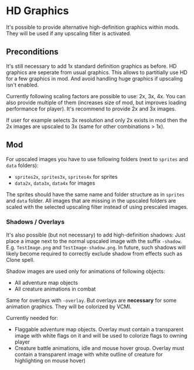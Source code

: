 # HD Graphics

It's possible to provide alternative high-definition graphics within mods. They will be used if any upscaling filter is activated.

## Preconditions

It's still necessary to add 1x standard definition graphics as before. HD graphics are seperate from usual graphics. This allows to partitially use HD for a few graphics in mod. And avoid handling huge graphics if upscaling isn't enabled.

Currently following scaling factors are possible to use: 2x, 3x, 4x. You can also provide multiple of them (increases size of mod, but improves loading performance for player). It's recommend to provide 2x and 3x images.

If user for example selects 3x resolution and only 2x exists in mod then the 2x images are upscaled to 3x (same for other combinations > 1x).

## Mod

For upscaled images you have to use following folders (next to `sprites` and `data` folders):
- `sprites2x`, `sprites3x`, `sprites4x` for sprites
- `data2x`, `data3x`, `data4x` for images

The sprites should have the same name and folder structure as in `sprites` and `data` folder. All images that are missing in the upscaled folders are scaled with the selected upscaling filter instead of using prescaled images.

### Shadows / Overlays

It's also possible (but not necessary) to add high-definition shadows: Just place a image next to the normal upscaled image with the suffix `-shadow`. E.g. `TestImage.png` and `TestImage-shadow.png`.
In future, such shadows will likely become required to correctly exclude shadow from effects such as Clone spell.

Shadow images are used only for animations of following objects:
- All adventure map objects
- All creature animations in combat

Same for overlays with `-overlay`. But overlays are **necessary** for some animation graphics. They will be colorized by VCMI.

Currently needed for:
- Flaggable adventure map objects. Overlay must contain a transparent image with white flags on it and will be used to colorize flags to owning player
- Creature battle animations, idle and mouse hover group. Overlay must contain a transparent image with white outline of creature for highlighting on mouse hover)
